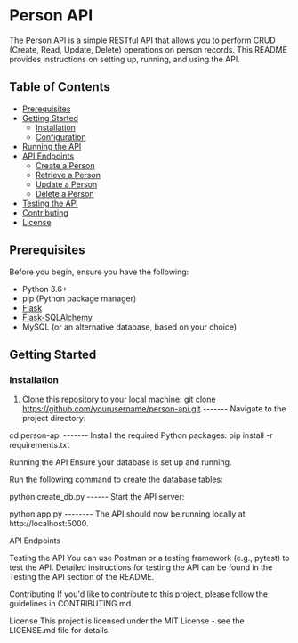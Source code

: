 
# Person API

The Person API is a simple RESTful API that allows you to perform CRUD (Create, Read, Update, Delete) operations on person records. This README provides instructions on setting up, running, and using the API.

## Table of Contents

- [Prerequisites](#prerequisites)
- [Getting Started](#getting-started)
  - [Installation](#installation)
  - [Configuration](#configuration)
- [Running the API](#running-the-api)
- [API Endpoints](#api-endpoints)
  - [Create a Person](#create-a-person)
  - [Retrieve a Person](#retrieve-a-person)
  - [Update a Person](#update-a-person)
  - [Delete a Person](#delete-a-person)
- [Testing the API](#testing-the-api)
- [Contributing](#contributing)
- [License](#license)

## Prerequisites

Before you begin, ensure you have the following:

- Python 3.6+
- pip (Python package manager)
- [Flask](https://flask.palletsprojects.com/en/2.1.x/)
- [Flask-SQLAlchemy](https://flask-sqlalchemy.palletsprojects.com/en/3.x/)
- MySQL (or an alternative database, based on your choice)

## Getting Started

### Installation

1. Clone this repository to your local machine:
git clone https://github.com/yourusername/person-api.git ------- Navigate to the project directory:


cd person-api ------- Install the required Python packages:
pip install -r requirements.txt


Running the API
Ensure your database is set up and running.

Run the following command to create the database tables:


python create_db.py ------ Start the API server:


python app.py -------- The API should now be running locally at http://localhost:5000.

API Endpoints






Testing the API
You can use Postman or a testing framework (e.g., pytest) to test the API. Detailed instructions for testing the API can be found in the Testing the API section of the README.

Contributing
If you'd like to contribute to this project, please follow the guidelines in CONTRIBUTING.md.

License
This project is licensed under the MIT License - see the LICENSE.md file for details.